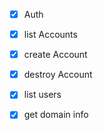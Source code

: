 * [x]  Auth
* [x] list Accounts
* [x] create Account
* [x] destroy Account
* [x] list users
* [x] get domain info

